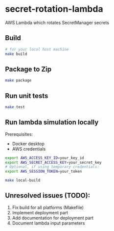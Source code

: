 # secret-rotation-lambda
AWS Lambda which rotates SecretManager secrets

## Build
```bash
# for your local host machine
make build
```

## Package to Zip
```bash
make package
```

## Run unit tests

```bash
make test
```

## Run lambda simulation locally

Prerequisites:
- Docker desktop
- AWS credentials

```bash
export AWS_ACCESS_KEY_ID=your_key_id
export AWS_SECRET_ACCESS_KEY=your_secret_key
# Optional, if using temporary credentials:
export AWS_SESSION_TOKEN=your_token

make local-build
```

## Unresolved issues (TODO):
1. Fix build for all platforms (Makefile)
2. Implement deployment part
3. Add documentation for deployment part
4. Document lambda input parameters
